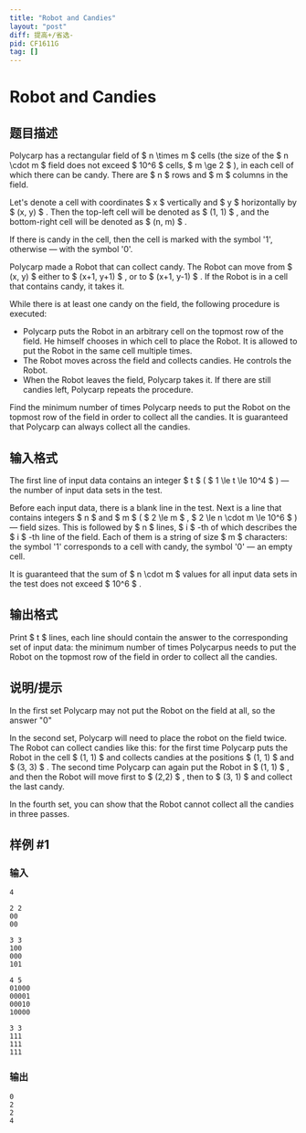 ```yaml
---
title: "Robot and Candies"
layout: "post"
diff: 提高+/省选-
pid: CF1611G
tag: []
---
```


# Robot and Candies

## 题目描述

Polycarp has a rectangular field of $ n \times m $ cells (the size of the $ n \cdot m $ field does not exceed $ 10^6 $ cells, $ m \ge 2 $ ), in each cell of which there can be candy. There are $ n $ rows and $ m $ columns in the field.

Let's denote a cell with coordinates $ x $ vertically and $ y $ horizontally by $ (x, y) $ . Then the top-left cell will be denoted as $ (1, 1) $ , and the bottom-right cell will be denoted as $ (n, m) $ .

If there is candy in the cell, then the cell is marked with the symbol '1', otherwise — with the symbol '0'.

Polycarp made a Robot that can collect candy. The Robot can move from $ (x, y) $ either to $ (x+1, y+1) $ , or to $ (x+1, y-1) $ . If the Robot is in a cell that contains candy, it takes it.

While there is at least one candy on the field, the following procedure is executed:

- Polycarp puts the Robot in an arbitrary cell on the topmost row of the field. He himself chooses in which cell to place the Robot. It is allowed to put the Robot in the same cell multiple times.
- The Robot moves across the field and collects candies. He controls the Robot.
- When the Robot leaves the field, Polycarp takes it. If there are still candies left, Polycarp repeats the procedure.

Find the minimum number of times Polycarp needs to put the Robot on the topmost row of the field in order to collect all the candies. It is guaranteed that Polycarp can always collect all the candies.

## 输入格式

The first line of input data contains an integer $ t $ ( $ 1 \le t \le 10^4 $ ) — the number of input data sets in the test.

Before each input data, there is a blank line in the test. Next is a line that contains integers $ n $ and $ m $ ( $ 2 \le m $ , $ 2 \le n \cdot m \le 10^6 $ ) — field sizes. This is followed by $ n $ lines, $ i $ -th of which describes the $ i $ -th line of the field. Each of them is a string of size $ m $ characters: the symbol '1' corresponds to a cell with candy, the symbol '0' — an empty cell.

It is guaranteed that the sum of $ n \cdot m $ values for all input data sets in the test does not exceed $ 10^6 $ .

## 输出格式

Print $ t $ lines, each line should contain the answer to the corresponding set of input data: the minimum number of times Polycarpus needs to put the Robot on the topmost row of the field in order to collect all the candies.

## 说明/提示

In the first set Polycarp may not put the Robot on the field at all, so the answer "0"

In the second set, Polycarp will need to place the robot on the field twice. The Robot can collect candies like this: for the first time Polycarp puts the Robot in the cell $ (1, 1) $ and collects candies at the positions $ (1, 1) $ and $ (3, 3) $ . The second time Polycarp can again put the Robot in $ (1, 1) $ , and then the Robot will move first to $ (2,2) $ , then to $ (3, 1) $ and collect the last candy.

In the fourth set, you can show that the Robot cannot collect all the candies in three passes.

## 样例 #1

### 输入

```
4

2 2
00
00

3 3
100
000
101

4 5
01000
00001
00010
10000

3 3
111
111
111
```

### 输出

```
0
2
2
4
```

